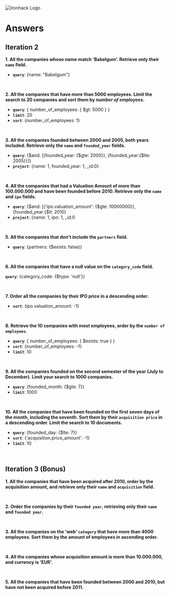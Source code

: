 ![Ironhack Logo](https://i.imgur.com/1QgrNNw.png)

# Answers

## Iteration 2

**1. All the companies whose name match 'Babelgum'. Retrieve only their `name` field.**

<!-- Your Query Goes Here -->
- **`query`**: {name: "Babelgum"}

<br>

**2. All the companies that have more than 5000 employees. Limit the search to 20 companies and sort them by *number of employees*.**

<!-- Your Query Goes Here -->
- **`query`**: { number_of_employees: { $gt: 5000 } }
- **`limit`**: 20
- **`sort`**: {number_of_employees: 1}


<br>

**3. All the companies founded between 2000 and 2005, both years included. Retrieve only the `name` and `founded_year` fields.**

<!-- Your Query Goes Here -->
- **`query`**: {$and: [{founded_year: {$gte: 2000}}, {founded_year:{$lte: 2005}}]}
- **`project`**: {name: 1, founded_year: 1, _id:0}

<br>

**4. All the companies that had a Valuation Amount of more than 100.000.000 and have been founded before 2010. Retrieve only the `name` and `ipo` fields.**

<!-- Your Query Goes Here -->
- **`query`**: {$and: [{'ipo.valuation_amount': {$gte: 10000000}}, {founded_year:{$lt: 2010}
- **`project`**: {name: 1, ipo: 1, _id:0

<br>

**5. All the companies that don't include the `partners` field.**

<!-- Your Query Goes Here -->
- **`query`**: {partners: {$exists: false}}

<br>

**6. All the companies that have a null value on the `category_code` field.**

<!-- Your Query Goes Here -->
**`query`**: {category_code: {$type: 'null'}}

<br>

**7. Order all the companies by their IPO price in a descending order.**

<!-- Your Query Goes Here -->
- **`sort`**: {ipo.valuation_amount: -1}

<br>

**8. Retrieve the 10 companies with most employees, order by the `number of employees`.**

<!-- Your Query Goes Here -->
- **`query`**: { number_of_employees: { $exists: true } }
- **`sort`**: {number_of_employees: -1}
- **`limit`**: 10

<br>

**9. All the companies founded on the second semester of the year (July to December). Limit your search to 1000 companies.**

<!-- Your Query Goes Here -->

- **`query`**: {founded_month: {$gte: 7}}
- **`limit`**: 1000
<br>

**10. All the companies that have been founded on the first seven days of the month, including the seventh. Sort them by their `acquisition price` in a descending order. Limit the search to 10 documents.**

<!-- Your Query Goes Here -->
- **`query`**: {founded_day: {$lte: 7}}
- **`sort`**: {'acquisition.price_amount': -1}
- **`limit`**: 10

<br>

## Iteration 3 (Bonus)

**1. All the companies that have been acquired after 2010, order by the acquisition amount, and retrieve only their `name` and `acquisition` field.**

<!-- Your Query Goes Here -->

<br>

**2. Order the companies by their `founded year`, retrieving only their `name` and `founded year`.**

<!-- Your Query Goes Here -->

<br>

**3. All the companies on the 'web' `category` that have more than 4000 employees. Sort them by the amount of employees in ascending order.**

<!-- Your Query Goes Here -->

<br>

**4. All the companies whose acquisition amount is more than 10.000.000, and currency is 'EUR'.**

<!-- Your Query Goes Here -->

<br>

**5. All the companies that have been founded between 2000 and 2010, but have not been acquired before 2011.**

<!-- Your Query Goes Here -->

<br>
